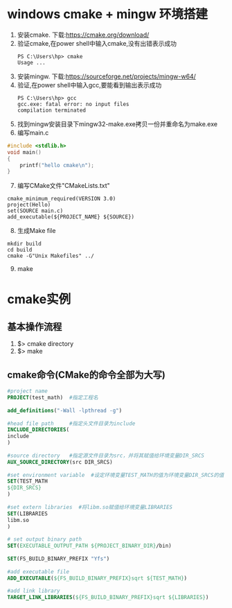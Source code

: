 # windows cmake + mingw 环境搭建
1. 安装cmake. 下载:https://cmake.org/download/
2. 验证cmake,在power shell中输入cmake,没有出错表示成功
    ```
    PS C:\Users\hp> cmake
    Usage ...
    ```
3. 安装mingw. 下载:https://sourceforge.net/projects/mingw-w64/
4. 验证,在power shell中输入gcc,要能看到输出表示成功
    ```
    PS C:\Users\hp> gcc
    gcc.exe: fatal error: no input files
    compilation terminated
    ```
5. 找到mingw安装目录下mingw32-make.exe拷贝一份并重命名为make.exe
6. 编写main.c
```c
#include <stdlib.h>
void main()
{
    printf("hello cmake\n");
}
```
7. 编写CMake文件"CMakeLists.txt"
```
cmake_minimum_required(VERSION 3.0)
project(Hello)
set(SOURCE main.c)
add_executable(${PROJECT_NAME} ${SOURCE})
```
8. 生成Make file
```
mkdir build
cd build
cmake -G"Unix Makefiles" ../
```
9. make

# cmake实例
## 基本操作流程
1. $> cmake directory
2. $> make
## cmake命令(CMake的命令全部为大写)
```cmake
#project name  
PROJECT(test_math)  #指定工程名
  
add_definitions("-Wall -lpthread -g")  
  
#head file path     #指定头文件目录为include
INCLUDE_DIRECTORIES(  
include  
)  
  
#source directory   #指定源文件目录为src，并将其赋值给环境变量DIR_SRCS
AUX_SOURCE_DIRECTORY(src DIR_SRCS)  
  
#set environment variable  #设定环境变量TEST_MATH的值为环境变量DIR_SRCS的值
SET(TEST_MATH  
${DIR_SRCS}  
)  
  
#set extern libraries  #将libm.so赋值给环境变量LIBRARIES
SET(LIBRARIES  
libm.so  
)  
  
# set output binary path  
SET(EXECUTABLE_OUTPUT_PATH ${PROJECT_BINARY_DIR}/bin)  
  
SET(FS_BUILD_BINARY_PREFIX "Yfs")  
  
#add executable file  
ADD_EXECUTABLE(${FS_BUILD_BINARY_PREFIX}sqrt ${TEST_MATH})  
  
#add link library  
TARGET_LINK_LIBRARIES(${FS_BUILD_BINARY_PREFIX}sqrt ${LIBRARIES})  
```

